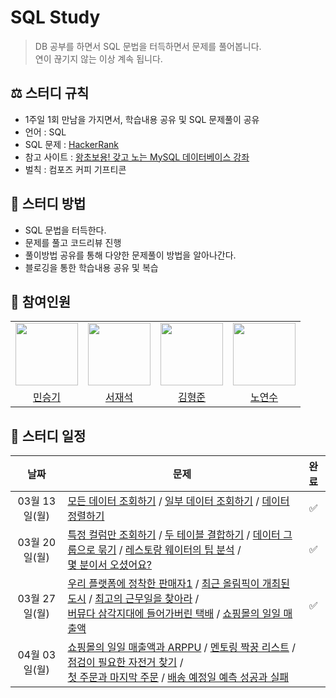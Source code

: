 # SQL Study
> DB 공부를 하면서 SQL 문법을 터득하면서 문제를 풀어봅니다.<br>
> 연이 끊기지 않는 이상 계속 됩니다.

## ⚖️ 스터디 규칙
- 1주일 1회 만남을 가지면서, 학습내용 공유 및 SQL 문제풀이 공유
- 언어 : SQL
- SQL 문제 : [HackerRank](https://www.hackerrank.com/)
- 참고 사이트 : [왕초보용! 갖고 노는 MySQL 데이터베이스 강좌](https://www.youtube.com/watch?v=dgpBXNa9vJc&t=8460s)
- 벌칙 : 컴포즈 커피 기프티콘

## 📖 스터디 방법
- SQL 문법을 터득한다.
- 문제를 풀고 코드리뷰 진행
- 풀이방법 공유를 통해 다양한 문제풀이 방법을 알아나간다.
- 블로깅을 통한 학습내용 공유 및 복습

## 👥 참여인원
<table>
  <tr>
    <td>
        <a href="https://github.com/seunGit">
            <img src="https://avatars.githubusercontent.com/u/110602191?v=4" width="100px" />
        </a>
    </td>
    <td>
        <a href="https://github.com/suhjaesuk">
            <img src="https://avatars.githubusercontent.com/u/110963294?v=4" width="100px" />
        </a>
    </td>
    <td>
        <a href="https://github.com/hjun0917">
            <img src="https://avatars.githubusercontent.com/u/91590391?v=4" width="100px" />
        </a>
    </td>
    <td>
        <a href="https://github.com/soogineer">
            <img src="https://avatars.githubusercontent.com/u/116775790?v=4" width="100px" />
        </a>
    </td>
  </tr>

  <tr> 
    <td align="center"><a href="https://github.com/seunGit">민승기</a></td>
    <td align="center"><a href="https://github.com/suhjaesuk">서재석</a></td>
    <td align="center"><a href="https://github.com/hjun0917">김형준</a></td>
    <td align="center"><a href="https://github.com/soogineer">노연수</a></td>
  </tr>
</table>


## 📅 스터디 일정

| 날짜 | 문제 | 완료 |
|:---:|---|:---:|
| 03월 13일(월) | [모든 데이터 조회하기](https://solvesql.com/problems/select-all/) / [일부 데이터 조회하기](https://solvesql.com/problems/select-where/) / [데이터 정렬하기](https://solvesql.com/problems/order-by/) |✅|
| 03월 20일(월) | [특정 컬럼만 조회하기](https://solvesql.com/problems/select-column/) / [두 테이블 결합하기](https://solvesql.com/problems/join/) / [데이터 그룹으로 묶기](https://solvesql.com/problems/group-by/) / [레스토랑 웨이터의 팁 분석](https://solvesql.com/problems/tip-analysis/) / <br> [몇 분이서 오셨어요?](https://solvesql.com/problems/size-of-table/)  |✅|
| 03월 27일(월) |[우리 플랫폼에 정착한 판매자1](https://solvesql.com/problems/settled-sellers-1/) / [최근 올림픽이 개최된 도시](https://solvesql.com/problems/olympic-cities/) / [최고의 근무일을 찾아라](https://solvesql.com/problems/best-working-day/) / <br> [버뮤다 삼각지대에 들어가버린 택배](https://solvesql.com/problems/shipment-in-bermuda/) / [쇼핑몰의 일일 매출액](https://solvesql.com/problems/olist-daily-revenue/)|✅|
| 04월 03일(월) |[쇼핑몰의 일일 매출액과 ARPPU](https://solvesql.com/problems/daily-arppu/) / [멘토링 짝꿍 리스트](https://solvesql.com/problems/mentor-mentee-list/) / [점검이 필요한 자전거 찾기](https://solvesql.com/problems/inspection-needed-bike/) / <br> [첫 주문과 마지막 주문](https://solvesql.com/problems/first-and-last-orders/) / [배송 예정일 예측 성공과 실패](https://solvesql.com/problems/estimated-delivery-date/)||

